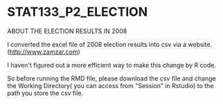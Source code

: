 # STAT133_P2_ELECTION

ABOUT THE ELECTION RESULTS IN 2008

I converted the excel file of 2008 election results into csv via a website. (http://www.zamzar.com)

I haven't figured out a more efficient way to make this change by R code. 

So before running the RMD file, please download the csv file and change the Working Directory( you can access from "Session" in Rstudio) to the path you store the csv file.
